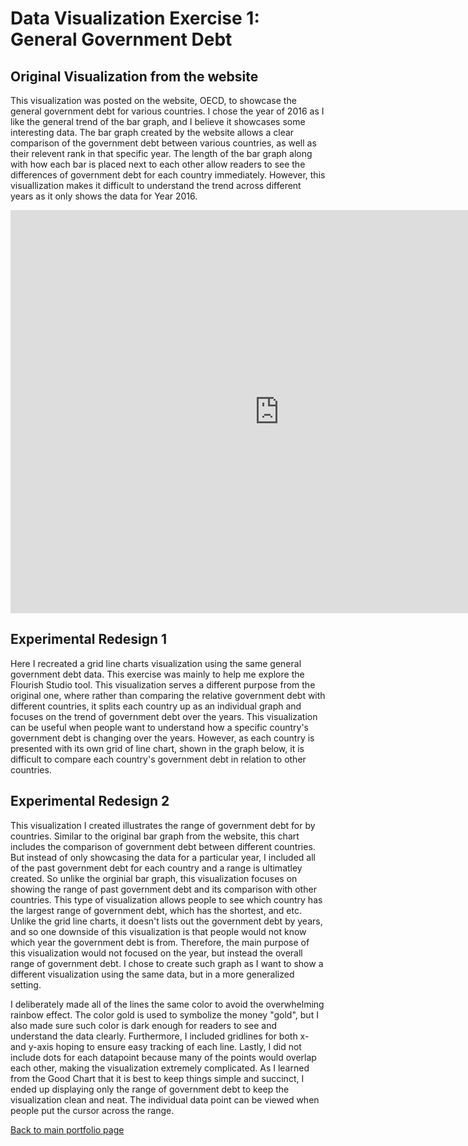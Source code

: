 # Data Visualization Exercise 1: General Government Debt
## Original Visualization from the website
This visualization was posted on the website, OECD, to showcase the general government debt for various countries. I chose the year of 2016 as I like the general trend of the bar graph, and I believe it showcases some interesting data. The bar graph created by the website allows a clear comparison of the government debt between various countries, as well as their relevent rank in that specific year. The length of the bar graph along with how each bar is placed next to each other allow readers to see the differences of government debt for each country immediately. However, this visuallization makes it difficult to understand the trend across different years as it only shows the data for Year 2016. 
<iframe src="https://data.oecd.org/chart/6gKv" width="860" height="645" style="border: 0" mozallowfullscreen="true" webkitallowfullscreen="true" allowfullscreen="true"><a href="https://data.oecd.org/chart/6gKv" target="_blank">OECD Chart: General government debt, Total, % of GDP, Annual, 2016</a></iframe>

## Experimental Redesign 1
Here I recreated a grid line charts visualization using the same general government debt data. This exercise was mainly to help me explore the Flourish Studio tool. This visualization serves a different purpose from the original one, where rather than comparing the relative government debt with different countries, it splits each country up as an individual graph and focuses on the trend of government debt over the years. This visualization can be useful when people want to understand how a specific country's government debt is changing over the years. However, as each country is presented with its own grid of line chart, shown in the graph below, it is difficult to compare each country's government debt in relation to other countries. 
<div class="flourish-embed flourish-chart" data-src="visualisation/5287101"><script src="https://public.flourish.studio/resources/embed.js"></script></div>

## Experimental Redesign 2
This visualization I created illustrates the range of government debt for by countries. Similar to the original bar graph from the website, this chart includes the comparison of government debt between different countries. But instead of only showcasing the data for a particular year, I included all of the past government debt for each country and a range is ultimatley created. So unlike the orginial bar graph, this visualization focuses on showing the range of past government debt and its comparison with other countries. This type of visualization allows people to see which country has the largest range of government debt, which has the shortest, and etc. Unlike the grid line charts, it doesn't lists out the government debt by years, and so one downside of this visualization is that people would not know which year the government debt is from. Therefore, the main purpose of this visualization would not focused on the year, but instead the overall range of government debt. I chose to create such graph as I want to show a different visualization using the same data, but in a more generalized setting. 

I deliberately made all of the lines the same color to avoid the overwhelming rainbow effect. The color gold is used to symbolize the money "gold", but I also made sure such color is dark enough for readers to see and understand the data clearly. Furthermore, I included gridlines for both x- and y-axis hoping to ensure easy tracking of each line. Lastly, I did not include dots for each datapoint because many of the points would overlap each other, making the visualization extremely complicated. As I learned from the Good Chart that it is best to keep things simple and succinct, I ended up displaying only the range of government debt to keep the visualization clean and neat. The individual data point can be viewed when people put the cursor across the range.

<div class="flourish-embed flourish-scatter" data-src="visualisation/5294484"><script src="https://public.flourish.studio/resources/embed.js"></script></div>


[Back to main portfolio page](/README.md)
